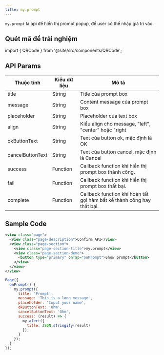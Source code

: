```yaml
---
title: my.prompt
---
```


`my.prompt` là api để hiển thị prompt popup, để user có thể nhập giá tri vào.

## Quét mã để trải nghiệm

import { QRCode } from '@site/src/components/QRCode';

<QRCode page="pages/api/prompt/index" />

## API Params

| Thuộc tính       | Kiểu dữ liệu | Mô tả                                                |
| ---------------- | ------------ | ---------------------------------------------------- |
| title            | String       |  Title của prompt box                                 |
| message          | String       | Content message của prompt box                       |
| placeholder      | String       | Placeholder của text box                             |
| align            | String       | Kiểu align cho message, "left", "center" hoặc "right |
| okButtonText     | String       | Text của button ok, mặc định là OK                   |
| cancelButtonText | String       | Text của button cancel, mặc định là Cancel           |
| success          | Function     | Callback function khi hiển thị prompt box thành công.|
| fail             | Function     | Callback function khi hiển thị prompt box thất bại.  |
| complete         | Function     | Callback function khi hoàn tất gọi hàm bất kể thành công hay thất bại.  |


## Sample Code

```xml title=index.txml
<view class="page">
  <view class="page-description">Confirm API</view>
  <view class="page-section">
    <view class="page-section-title">my.prompt</view>
    <view class="page-section-demo">
      <button type="primary" onTap="onPrompt">Show prompt</button>
    </view>
  </view>
</view>
```

```js title=index.js
Page({
  onPrompt() {
    my.prompt({
      title: 'Prompt',
      message: 'This is a long message',
      placeholder: 'Input your name',
      okButtonText: 'Uhm',
      cancelButtonText: 'Ohm',
      success: (result) => {
        my.alert({
          title: JSON.stringify(result)
        });
      }
    });
  }
});
```
